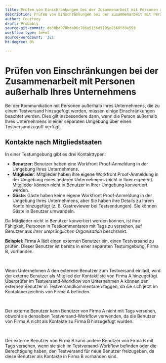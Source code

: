 ```yaml
---
title: Prüfen von Einschränkungen bei der Zusammenarbeit mit Personen außerhalb Ihres Unternehmens
description: Prüfen von Einschränkungen bei der Zusammenarbeit mit Personen außerhalb Ihres Unternehmens
author: Courtney
draft: Probably
source-git-commit: de30bd970bda06c706e5156d5195e8568558e593
workflow-type: tm+mt
source-wordcount: '321'
ht-degree: 0%

---
```


# Prüfen von Einschränkungen bei der Zusammenarbeit mit Personen außerhalb Ihres Unternehmens

Bei der Kommunikation mit Personen außerhalb Ihres Unternehmens, die zu einem Testversand hinzugefügt werden, müssen einige Einschränkungen beachtet werden. Dies gilt insbesondere dann, wenn die Person außerhalb Ihres Unternehmens in einer separaten Umgebung über einen Testversandzugriff verfügt.

## Kontakte nach Mitgliedstaaten

In einer Testumgebung gibt es drei Kontakttypen:

* **Benutzer**: Benutzer haben eine Workfront Proof-Anmeldung in der Umgebung Ihres Unternehmens.
* **Mitglieder**: Mitglieder haben ihre eigene Workfront Proof-Anmeldung in der Umgebung eines anderen Unternehmens (nicht in Ihrer eigenen). Mitglieder können nicht in Benutzer in Ihrer Umgebung konvertiert werden.
* **Gäste**: Gäste haben keine eigene Workfront Proof-Anmeldung in der Umgebung Ihres Unternehmens, aber Sie haben ihre Details zu Ihrem Konto hinzugefügt (z. B. Gastreviewer bei Testsendungen). Sie können Gäste in Benutzer umwandeln.

Da Mitglieder nicht in Benutzer konvertiert werden können, ist ihre Fähigkeit, Personen in Testkommentaren mit Tags zu versehen, auf Benutzer aus *ihrer ursprünglichen Organisation* beschränkt.

**Beispiel:** Firma A lädt einen externen Benutzer ein, einen Testversand zu prüfen. Dieser Benutzer ist bereits in einer separaten Testumgebung, Firma B, vorhanden.

 

Wenn Unternehmen A den externen Benutzer zum Testversand einlädt, wird der externe Benutzer als Mitglied der Kontaktliste von Firma A hinzugefügt. Überprüfer im Testversand-Workflow von Unternehmen A können den externen Benutzer in Testversandkommentaren taggen, da sie sich jetzt im Kontaktverzeichnis von Firma A befinden.

 

Der externe Benutzer kann Benutzer von Firma A nicht mit Tags versehen, obwohl sie denselben Testversand-Workflow verwenden, da die Benutzer von Firma A nicht als Kontakte zu Firma B hinzugefügt wurden.

 

Der externe Benutzer von Firma B kann andere Benutzer von Firma B mit Tags versehen, wenn sie sich im Testversand-Workflow befinden oder die Berechtigung haben, den Testversand für neue Benutzer freizugeben, da diese Benutzer als Kontakte in Firma B vorhanden sind.
